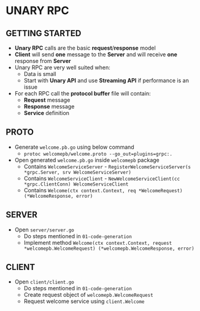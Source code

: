 # UNARY RPC

## GETTING STARTED

* **Unary RPC** calls are the basic **request**/**response** model
* **Client** will send **one** message to the **Server** and will receive **one** response from **Server**
* Unary RPC are very well suited when:
  * Data is small
  * Start with **Unary API** and use **Streaming API** if performance is an issue
* For each RPC call the **protocol buffer** file will contain:
  * **Request** message
  * **Response** message
  * **Service** definition

## PROTO

* Generate `welcome.pb.go` using below command
  * `protoc welcomepb/welcome.proto --go_out=plugins=grpc:.`
* Open generated `welcome.pb.go` inside `welcomepb` package
  * Contains `WelcomeServiceServer` - `RegisterWelcomeServiceServer(s *grpc.Server, srv WelcomeServiceServer)`
  * Contains `WelcomeServiceClient` - `NewWelcomeServiceClient(cc *grpc.ClientConn) WelcomeServiceClient`
  * Contains `Welcome(ctx context.Context, req *WelcomeRequest) (*WelcomeResponse, error)`

## SERVER

* Open `server/server.go`
  * Do steps mentioned in `01-code-generation`
  * Implement method `Welcome(ctx context.Context, request *welcomepb.WelcomeRequest) (*welcomepb.WelcomeResponse, error)`

## CLIENT

* Open `client/client.go`
  * Do steps mentioned in `01-code-generation`
  * Create request object of `welcomepb.WelcomeRequest`
  * Request welcome service using `client.Welcome`
